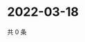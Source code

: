 # 2022-03-18

共 0 条

<!-- BEGIN WEIBO -->
<!-- 最后更新时间 Fri Mar 18 2022 19:20:59 GMT+0800 (China Standard Time) -->

<!-- END WEIBO -->
